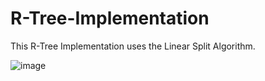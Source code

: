 # R-Tree-Implementation

This R-Tree Implementation uses the Linear Split Algorithm.

![image](https://user-images.githubusercontent.com/36317228/233197477-c9dd7a62-ce13-41bd-988e-16b124195e3e.png)
